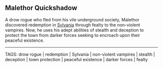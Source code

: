 ## Malethor Quickshadow

A drow rogue who fled from his vile underground society, Malethor discovered redemption in [Sylvania](../Places/Sylvania.md) through fealty to the non-violent vampires. Now, he uses his adept abilities of stealth and deception to protect the town from darker forces seeking to encroach upon their peaceful existence.


---
TAGS: drow rogue | redemption | Sylvania | non-violent vampires | stealth | deception | town protection | peaceful existence | darker forces | fealty

